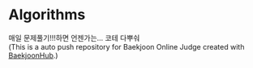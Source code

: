 # Algorithms

매일 문제풀기!!!하면 언젠가는... 코테 다뿌숴
<br>
(This is a auto push repository for Baekjoon Online Judge created with [BaekjoonHub](https://github.com/BaekjoonHub/BaekjoonHub).)
